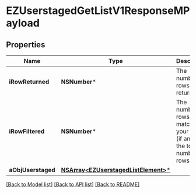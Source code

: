 # EZUserstagedGetListV1ResponseMPayload

## Properties
Name | Type | Description | Notes
------------ | ------------- | ------------- | -------------
**iRowReturned** | **NSNumber*** | The number of rows returned | 
**iRowFiltered** | **NSNumber*** | The number of rows matching your filters (if any) or the total number of rows | 
**aObjUserstaged** | [**NSArray&lt;EZUserstagedListElement&gt;***](EZUserstagedListElement.md) |  | 

[[Back to Model list]](../README.md#documentation-for-models) [[Back to API list]](../README.md#documentation-for-api-endpoints) [[Back to README]](../README.md)


